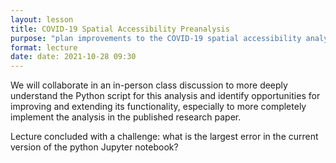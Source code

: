 ```yaml
---
layout: lesson
title: COVID-19 Spatial Accessibility Preanalysis
purpose: "plan improvements to the COVID-19 spatial accessibility analysis"
format: lecture
date: date: 2021-10-28 09:30
---
```


We will collaborate in an in-person class discussion to more deeply understand the Python script for this analysis and identify opportunities for improving and extending its functionality, especially to more completely implement the analysis in the published research paper.

Lecture concluded with a challenge: what is the largest error in the current version of the python Jupyter notebook?
